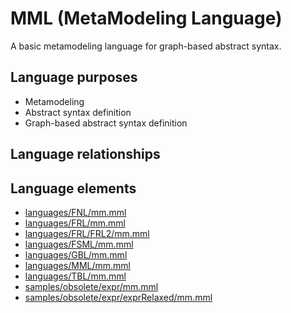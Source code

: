 # MML (MetaModeling Language)
A basic metamodeling language for graph-based abstract syntax.
## Language purposes
* Metamodeling
* Abstract syntax definition
* Graph-based abstract syntax definition

## Language relationships

## Language elements
* [languages/FNL/mm.mml](https://github.com/softlang/yas/blob/master/languages/FNL/mm.mml)
* [languages/FRL/mm.mml](https://github.com/softlang/yas/blob/master/languages/FRL/mm.mml)
* [languages/FRL/FRL2/mm.mml](https://github.com/softlang/yas/blob/master/languages/FRL/FRL2/mm.mml)
* [languages/FSML/mm.mml](https://github.com/softlang/yas/blob/master/languages/FSML/mm.mml)
* [languages/GBL/mm.mml](https://github.com/softlang/yas/blob/master/languages/GBL/mm.mml)
* [languages/MML/mm.mml](https://github.com/softlang/yas/blob/master/languages/MML/mm.mml)
* [languages/TBL/mm.mml](https://github.com/softlang/yas/blob/master/languages/TBL/mm.mml)
* [samples/obsolete/expr/mm.mml](https://github.com/softlang/yas/blob/master/samples/obsolete/expr/mm.mml)
* [samples/obsolete/expr/exprRelaxed/mm.mml](https://github.com/softlang/yas/blob/master/samples/obsolete/expr/exprRelaxed/mm.mml)
